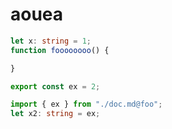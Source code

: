 # aouea

```ts:foo.ts
let x: string = 1;
function foooooooo() {

}

export const ex = 2;

```

```ts
import { ex } from "./doc.md@foo";
let x2: string = ex;
```